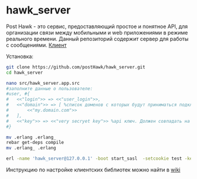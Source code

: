 # hawk_server

Post Hawk - это сервис, предоставляющий простое и понятное API, для организации связи между мобильными и web приложениями в режиме реального времени.
Данный репозиторий содержит сервер для работы с сообщениями. [Клиент](https://github.com/postHawk/hawk_client)

Установка: 
```bash
git clone https://github.com/postHawk/hawk_server.git
cd hawk_server

nano src/hawk_server.app.src
#заполните данные о пользователе:
#user, #{
#	<<"login">> => <<"user_login">>,
#   <<"domain">> => [ %список доменов с которых будут приниматься подключения
#   	<<"my.domain.com">>
#   ],
#   <<"key">> => <<"very secryet key">> %api ключ. Должен совпадать на сервере и клиенте
#}

mv .erlang .erlang_
rebar get-deps compile
mv .erlang_ .erlang

erl -name 'hawk_server@127.0.0.1' -boot start_sasl  -setcookie test -kernel inet_dist_listen_min 9000  inet_dist_listen_max 9005
```

Инструкцию по настройке клиентских библиотек можно найти в [wiki](https://github.com/postHawk/hawk_api/wiki)

